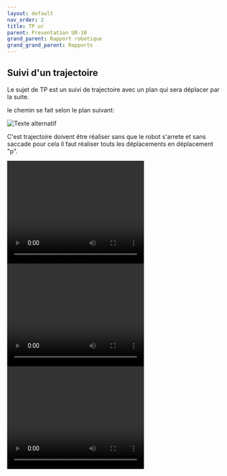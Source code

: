 ```yaml
---
layout: default
nav_order: 2
title: TP ur
parent: Presentation UR-10
grand_parent: Rapport robotique
grand_grand_parent: Rapports
---
```




## Suivi d'un trajectoire

Le sujet de TP est un suivi de trajectoire avec un plan qui sera déplacer par la suite.

le chemin se fait selon le plan suivant:



![Texte alternatif](./photo/20241015_111209.jpg "Le titre de mon image")

C'est trajectoire doivent être réaliser sans que le robot s'arrete et sans saccade pour cela il faut réaliser touts les déplacements en déplacement "p". 

<video width="320" height="240" controls>
  <source src="./photo/VID20241022101134.mp4" type="video/mp4">
  Votre navigateur ne supporte pas les vidéos HTML5.
</video>



<video width="320" height="240" controls>
  <source src="./photo/VID20241022091631.mp4" type="video/mp4">
  Votre navigateur ne supporte pas les vidéos HTML5.
</video>



<video width="320" height="240" controls>
  <source src="./photo/VID20241022101124.mp4" type="video/mp4">
  Votre navigateur ne supporte pas les vidéos HTML5.
</video>
